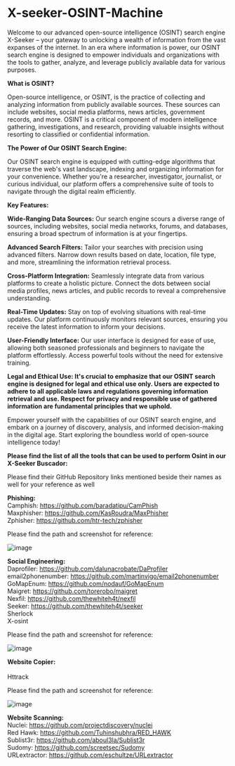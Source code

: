 # X-seeker-OSINT-Machine

Welcome to our advanced open-source intelligence (OSINT) search engine X-Seeker – your gateway to unlocking a wealth of information from the vast expanses of the internet. In an era where information is power, our OSINT search engine is designed to empower individuals and organizations with the tools to gather, analyze, and leverage publicly available data for various purposes.

**What is OSINT?**

Open-source intelligence, or OSINT, is the practice of collecting and analyzing information from publicly available sources. These sources can include websites, social media platforms, news articles, government records, and more. OSINT is a critical component of modern intelligence gathering, investigations, and research, providing valuable insights without resorting to classified or confidential information.

**The Power of Our OSINT Search Engine:**

Our OSINT search engine is equipped with cutting-edge algorithms that traverse the web's vast landscape, indexing and organizing information for your convenience. Whether you're a researcher, investigator, journalist, or curious individual, our platform offers a comprehensive suite of tools to navigate through the digital realm efficiently.

**Key Features:**

**Wide-Ranging Data Sources:** Our search engine scours a diverse range of sources, including websites, social media networks, forums, and databases, ensuring a broad spectrum of information is at your fingertips.

**Advanced Search Filters:** Tailor your searches with precision using advanced filters. Narrow down results based on date, location, file type, and more, streamlining the information retrieval process.

**Cross-Platform Integration:** Seamlessly integrate data from various platforms to create a holistic picture. Connect the dots between social media profiles, news articles, and public records to reveal a comprehensive understanding.

**Real-Time Updates:** Stay on top of evolving situations with real-time updates. Our platform continuously monitors relevant sources, ensuring you receive the latest information to inform your decisions.

**User-Friendly Interface:** Our user interface is designed for ease of use, allowing both seasoned professionals and beginners to navigate the platform effortlessly. Access powerful tools without the need for extensive training.

**Legal and Ethical Use:
It's crucial to emphasize that our OSINT search engine is designed for legal and ethical use only. Users are expected to adhere to all applicable laws and regulations governing information retrieval and use. Respect for privacy and responsible use of gathered information are fundamental principles that we uphold.**

Empower yourself with the capabilities of our OSINT search engine, and embark on a journey of discovery, analysis, and informed decision-making in the digital age. Start exploring the boundless world of open-source intelligence today!

**Please find the list of all the tools that can be used to perform Osint in our X-Seeker Buscador:**

Please find their GitHub Repository links mentioned beside their names as well for your reference as well

**Phishing:**<br>
Camphish:      https://github.com/baradatipu/CamPhish<br>
Maxphisher:   https://github.com/KasRoudra/MaxPhisher<br>
Zphisher:        https://github.com/htr-tech/zphisher<br>

Please find the path and screenshot for reference:

![image](https://github.com/Xseeker1/X-seeker-OSINT-Machine/assets/155298424/d1beda20-e3fb-41a3-8c93-62b6f2573f8e)

 
**Social Engineering:**<br>
Daprofiler:  https://github.com/dalunacrobate/DaProfiler<br>
email2phonenumber:   https://github.com/martinvigo/email2phonenumber<br>
GoMapEnum:    https://github.com/nodauf/GoMapEnum<br>
Maigret: https://github.com/torerobo/maigret<br>
Nexfil: https://github.com/thewhiteh4t/nexfil<br>
Seeker: https://github.com/thewhiteh4t/seeker<br>
Sherlock<br>
X-osint<br>

Please find the path and screenshot for reference:
 
![image](https://github.com/Xseeker1/X-seeker-OSINT-Machine/assets/155298424/04a7f8fe-ab26-4dfd-984b-738859b74e5a)


**Website Copier:**<br>  
Httrack<br>

Please find the path and screenshot for reference:

 ![image](https://github.com/Xseeker1/X-seeker-OSINT-Machine/assets/155298424/8b95b36b-5c12-4f87-b27c-0087257f47a8)


**Website Scanning:**<br>
Nuclei: https://github.com/projectdiscovery/nuclei<br>
Red Hawk:  https://github.com/Tuhinshubhra/RED_HAWK<br>
Sublist3r: https://github.com/aboul3la/Sublist3r<br>
Sudomy: https://github.com/screetsec/Sudomy<br>
URLextractor: https://github.com/eschultze/URLextractor<br>


